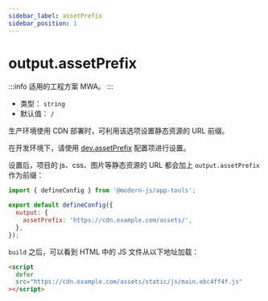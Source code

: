 ```yaml
---
sidebar_label: assetPrefix
sidebar_position: 1
---
```


# output.assetPrefix

:::info 适用的工程方案
MWA。
:::

- 类型： `string`
- 默认值： `/`

生产环境使用 CDN 部署时，可利用该选项设置静态资源的 URL 前缀。

在开发环境下，请使用 [dev.assetPrefix](/docs/apis/config/dev/asset-prefix) 配置项进行设置。

设置后，项目的 js、css、图片等静态资源的 URL 都会加上 `output.assetPrefix` 作为前缀：

```js title="modern.config.js"
import { defineConfig } from '@modern-js/app-tools';

export default defineConfig({
  output: {
    assetPrefix: 'https://cdn.example.com/assets/',
  },
});
```

`build` 之后，可以看到 HTML 中的 JS 文件从以下地址加载：

```html
<script
  defer
  src="https://cdn.example.com/assets/static/js/main.ebc4ff4f.js"
></script>
```
